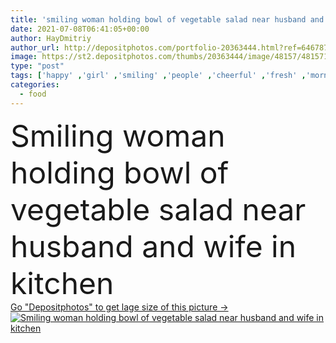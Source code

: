 ```yaml
---
title: 'smiling woman holding bowl of vegetable salad near husband and wife in kitchen'
date: 2021-07-08T06:41:05+00:00
author: HayDmitriy
author_url: http://depositphotos.com/portfolio-20363444.html?ref=64678756
image: https://st2.depositphotos.com/thumbs/20363444/image/48157/481571310/api_thumb_450.jpg?forcejpeg=true
type: "post"
tags: ['happy' ,'girl' ,'smiling' ,'people' ,'cheerful' ,'fresh' ,'morning' ,'caucasian' ,'food' ,'kitchen' ,'breakfast' ,'child' ,'family' ,'man' ,'kid' ,'emotion' ,'bowl' ,'home' ,'couple' ,'hold' ,'woman' ,'joyful' ,'together' ,'indoors' ,'daughter' ,'casual' ,'positive' ,'pleased' ,'embrace' ,'mother' ,'mom' ,'hug' ,'parents' ,'wife' ,'husband' ,'dad' ,'father' ,'relationship' ,'parenthood' ,'Healthy Eating' ,'Elementary Age' ,'vegetable salad' ]
categories: 
  - food
---
```

<div aling="center">
            <font size="60"> Smiling woman holding bowl of vegetable salad near husband and wife in kitchen</font>   
</div>
<div>
    <a href='https://depositphotos.com/481571310/stock-photo-smiling-woman-holding-bowl-vegetable.html?ref=64678756' target=_blank > Go "Depositphotos" to get lage size of this picture ->
        <img href='https://depositphotos.com/481571310/stock-photo-smiling-woman-holding-bowl-vegetable.html?ref=64678756' src='https://st2.depositphotos.com/20363444/48157/i/950/depositphotos_481571310-stock-photo-smiling-woman-holding-bowl-vegetable.jpg?forcejpeg=true' alt='Smiling woman holding bowl of vegetable salad near husband and wife in kitchen' >
    </a>
</div>
